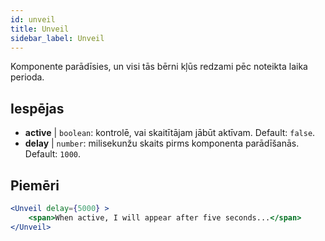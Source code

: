 ```yaml
---
id: unveil 
title: Unveil
sidebar_label: Unveil
---
```


Komponente parādīsies, un visi tās bērni kļūs redzami pēc noteikta laika perioda.

## Iespējas

* __active__ | `boolean`: kontrolē, vai skaitītājam jābūt aktīvam. Default: `false`.
* __delay__ | `number`: milisekunžu skaits pirms komponenta parādīšanās. Default: `1000`.


## Piemēri

```jsx live
<Unveil delay={5000} >
    <span>When active, I will appear after five seconds...</span>
</Unveil>
```



